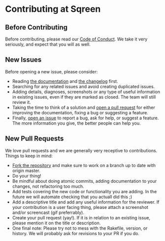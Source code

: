 # Contributing at Sqreen

## Before Contributing

Before contributing, please read our [Code of Conduct](./CODE_OF_CONDUCT.md). We take it very seriously, and expect that you will as well.

## New Issues

Before opening a new issue, please consider:

  - Reading [the documentation](./README.md) and [the changelog](./CHANGELOG.md) first.
  - Searching for any related issues and avoid creating duplicated issues.
  - Adding details, diagnoses, screenshots or any type of useful information in existing issues, even if they are marked as closed. The team will still review it.
  - Taking the time to think of a solution and [open a pull request](#new-pull-requests) for either improving the documentation, fixing a bug or suggesting a feature.
  - Finally, [open an issue](https://github.com/sqreen/devise_sqreener/issues/new) to report a bug, ask for help, or suggest a feature. The more information you give, the better people can help you.


## New Pull Requests

We love pull requests and we are generally very receptive to contributions. Things to keep in mind:

- [Fork the repository](https://github.com/sqreen/devise_sqreener) and make sure to work on a branch up to date with origin master.
- Do your thing!
- Be mindful about doing atomic commits, adding documentation to your changes, not refactoring too much.
- Add tests covering the new code or functionality you are adding. In the future we will automate checking that you actuall did this ;)
- Add a descriptive title and add any useful information for the reviewer. If your contribution is a user facing thing, please attach a screenshot and/or screencast (gif preferrably).
- Create your pull request (yay!). If it is in relation to an existing issue, please mention it on the title or description.
- One final note: Please try not to mess with the Rakefile, version, or history. We will probably ask for revisions to your PR if you do.